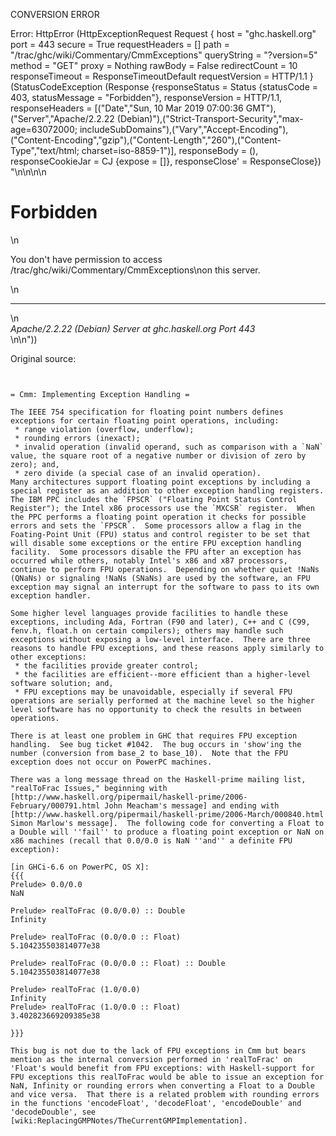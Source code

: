 CONVERSION ERROR

Error: HttpError (HttpExceptionRequest Request {
  host                 = "ghc.haskell.org"
  port                 = 443
  secure               = True
  requestHeaders       = []
  path                 = "/trac/ghc/wiki/Commentary/CmmExceptions"
  queryString          = "?version=5"
  method               = "GET"
  proxy                = Nothing
  rawBody              = False
  redirectCount        = 10
  responseTimeout      = ResponseTimeoutDefault
  requestVersion       = HTTP/1.1
}
 (StatusCodeException (Response {responseStatus = Status {statusCode = 403, statusMessage = "Forbidden"}, responseVersion = HTTP/1.1, responseHeaders = [("Date","Sun, 10 Mar 2019 07:00:36 GMT"),("Server","Apache/2.2.22 (Debian)"),("Strict-Transport-Security","max-age=63072000; includeSubDomains"),("Vary","Accept-Encoding"),("Content-Encoding","gzip"),("Content-Length","260"),("Content-Type","text/html; charset=iso-8859-1")], responseBody = (), responseCookieJar = CJ {expose = []}, responseClose' = ResponseClose}) "<!DOCTYPE HTML PUBLIC \"-//IETF//DTD HTML 2.0//EN\">\n<html><head>\n<title>403 Forbidden</title>\n</head><body>\n<h1>Forbidden</h1>\n<p>You don't have permission to access /trac/ghc/wiki/Commentary/CmmExceptions\non this server.</p>\n<hr>\n<address>Apache/2.2.22 (Debian) Server at ghc.haskell.org Port 443</address>\n</body></html>\n"))

Original source:

```trac


= Cmm: Implementing Exception Handling =

The IEEE 754 specification for floating point numbers defines exceptions for certain floating point operations, including: 
 * range violation (overflow, underflow); 
 * rounding errors (inexact); 
 * invalid operation (invalid operand, such as comparison with a `NaN` value, the square root of a negative number or division of zero by zero); and,
 * zero divide (a special case of an invalid operation).  
Many architectures support floating point exceptions by including a special register as an addition to other exception handling registers.  The IBM PPC includes the `FPSCR` ("Floating Point Status Control Register"); the Intel x86 processors use the `MXCSR` register.  When the PPC performs a floating point operation it checks for possible errors and sets the `FPSCR`.  Some processors allow a flag in the Foating-Point Unit (FPU) status and control register to be set that will disable some exceptions or the entire FPU exception handling facility.  Some processors disable the FPU after an exception has occurred while others, notably Intel's x86 and x87 processors, continue to perform FPU operations.  Depending on whether quiet !NaNs (QNaNs) or signaling !NaNs (SNaNs) are used by the software, an FPU exception may signal an interrupt for the software to pass to its own exception handler.  

Some higher level languages provide facilities to handle these exceptions, including Ada, Fortran (F90 and later), C++ and C (C99, fenv.h, float.h on certain compilers); others may handle such exceptions without exposing a low-level interface.  There are three reasons to handle FPU exceptions, and these reasons apply similarly to other exceptions: 
 * the facilities provide greater control; 
 * the facilities are efficient--more efficient than a higher-level software solution; and, 
 * FPU exceptions may be unavoidable, especially if several FPU operations are serially performed at the machine level so the higher level software has no opportunity to check the results in between operations. 

There is at least one problem in GHC that requires FPU exception handling.  See bug ticket #1042.  The bug occurs in 'show'ing the number (conversion from base_2 to base_10).  Note that the FPU exception does not occur on PowerPC machines.

There was a long message thread on the Haskell-prime mailing list, "realToFrac Issues," beginning with [http://www.haskell.org/pipermail/haskell-prime/2006-February/000791.html John Meacham's message] and ending with [http://www.haskell.org/pipermail/haskell-prime/2006-March/000840.html Simon Marlow's message].  The following code for converting a Float to a Double will ''fail'' to produce a floating point exception or NaN on x86 machines (recall that 0.0/0.0 is NaN ''and'' a definite FPU exception):

[in GHCi-6.6 on PowerPC, OS X]:
{{{
Prelude> 0.0/0.0
NaN

Prelude> realToFrac (0.0/0.0) :: Double
Infinity

Prelude> realToFrac (0.0/0.0 :: Float)
5.104235503814077e38

Prelude> realToFrac (0.0/0.0 :: Float) :: Double
5.104235503814077e38

Prelude> realToFrac (1.0/0.0)
Infinity
Prelude> realToFrac (1.0/0.0 :: Float)
3.402823669209385e38

}}}

This bug is not due to the lack of FPU exceptions in Cmm but bears mention as the internal conversion performed in 'realToFrac' on 'Float's would benefit from FPU exceptions: with Haskell-support for FPU exceptions this realToFrac would be able to issue an exception for NaN, Infinity or rounding errors when converting a Float to a Double and vice versa.  That there is a related problem with rounding errors in the functions 'encodeFloat', 'decodeFloat', 'encodeDouble' and 'decodeDouble', see [wiki:ReplacingGMPNotes/TheCurrentGMPImplementation].  


```
